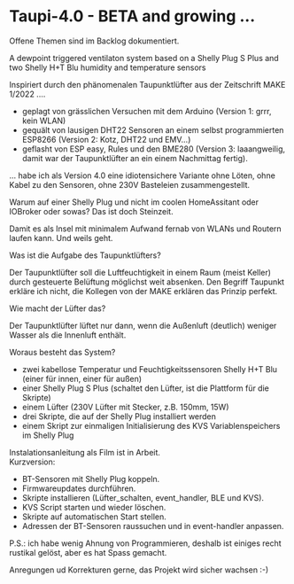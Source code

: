 # Taupi-4.0 - BETA and growing ...
Offene Themen sind im Backlog dokumentiert.

A dewpoint triggered ventilaton system based on a Shelly Plug S Plus and two Shelly H+T Blu humidity and temperature sensors 

Inspiriert durch den phänomenalen Taupunktlüfter aus der Zeitschrift MAKE 1/2022 ....
- geplagt von grässlichen Versuchen mit dem Arduino (Version 1: grrr, kein WLAN)
- gequält von lausigen DHT22 Sensoren an einem selbst programmierten ESP8266 (Version 2: Kotz, DHT22 und EMV...)
- geflasht von ESP easy, Rules und den BME280 (Version 3: laaangweilig, damit war der Taupunktlüfter an ein einem Nachmittag fertig).
  
... habe ich als Version 4.0 eine idiotensichere Variante ohne Löten, ohne Kabel zu den Sensoren, ohne 230V Basteleien zusammengestellt.

Warum auf einer Shelly Plug und nicht im coolen HomeAssitant oder IOBroker oder sowas? Das ist doch Steinzeit.

  Damit es als Insel mit minimalem Aufwand fernab von WLANs und Routern laufen kann. 
  Und weils geht.

Was ist die Aufgabe des Taupunktlüfters?

  Der Taupunktlüfter soll die Luftfeuchtigkeit in einem Raum (meist Keller) durch gesteuerte Belüftung möglichst weit absenken.
  Den Begriff Taupunkt erkläre ich nicht, die Kollegen von der MAKE erklären das Prinzip perfekt.

Wie macht der Lüfter das? 

  Der Taupunktlüfter lüftet nur dann, wenn die Außenluft (deutlich) weniger Wasser als die Innenluft enthält.

Woraus besteht das System?

  - zwei kabellose Temperatur und Feuchtigkeitssensoren Shelly H+T Blu (einer für innen, einer für außen)
  - einer Shelly Plug S Plus (schaltet den Lüfter, ist die Plattform für die Skripte)
  - einem Lüfter (230V Lüfter mit Stecker, z.B. 150mm, 15W)
  - drei Skripte, die auf der Shelly Plug installiert werden
  - einem Skript zur einmaligen Initialisierung des KVS Variablenspeichers im Shelly Plug

Instalationsanleitung als Film ist in Arbeit.  
Kurzversion: 
- BT-Sensoren mit Shelly Plug koppeln.
- Firmwareupdates durchführen. 
- Skripte installieren (Lüfter_schalten, event_handler, BLE und KVS). 
- KVS Script starten und wieder löschen.
- Skripte auf automatischen Start stellen.
- Adressen der BT-Sensoren raussuchen und in event-handler anpassen.

P.S.: ich habe wenig Ahnung von Programmieren, deshalb ist einiges recht rustikal gelöst, aber es hat Spass gemacht.

Anregungen ud Korrekturen gerne, das Projekt wird sicher wachsen :-)

